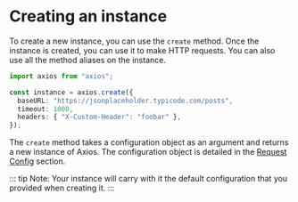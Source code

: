 # Creating an instance

To create a new instance, you can use the `create` method. Once the instance is created, you can use it to make HTTP requests. You can also use all the method aliases on the instance.

```ts
import axios from "axios";

const instance = axios.create({
  baseURL: "https://jsonplaceholder.typicode.com/posts",
  timeout: 1000,
  headers: { "X-Custom-Header": "foobar" },
});
```

The `create` method takes a configuration object as an argument and returns a new instance of Axios. The configuration object is detailed in the [Request Config](/pages/advanced/request-config) section.

::: tip
Note: Your instance will carry with it the default configuration that you provided when creating it.
:::
